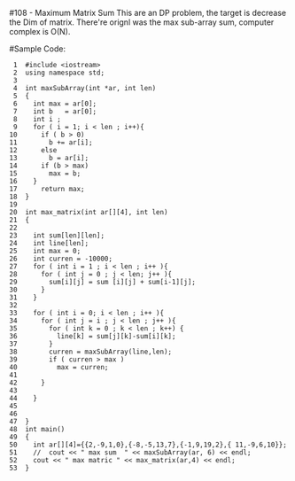 #108 - Maximum Matrix Sum
This are an DP problem, the target is decrease the Dim of matrix.
There're orignl was the max sub-array sum, computer complex is O(N).

#Sample Code:
    
     1	#include <iostream>
     2	using namespace std;
     3	
     4	int maxSubArray(int *ar, int len)
     5	{
     6	  int max = ar[0];
     7	  int b   = ar[0];
     8	  int i ;
     9	  for ( i = 1; i < len ; i++){
    10		if ( b > 0)
    11		  b += ar[i];
    12		else
    13		  b = ar[i];
    14		if (b > max)
    15		  max = b;
    16	  }
    17		return max;
    18	}
    19	
    20	int max_matrix(int ar[][4], int len)
    21	{
    22	  
    23	  int sum[len][len];
    24	  int line[len];
    25	  int max = 0;
    26	  int curren = -10000;
    27	  for ( int i = 1 ; i < len ; i++ ){
    28		for ( int j = 0 ; j < len; j++ ){
    29		  sum[i][j] = sum [i][j] + sum[i-1][j];
    30		}
    31	  }
    32	
    33	  for ( int i = 0; i < len ; i++ ){
    34		for ( int j = i ; j < len ; j++ ){
    35		  for ( int k = 0 ; k < len ; k++) {
    36			line[k] = sum[j][k]-sum[i][k];
    37		  }
    38		  curren = maxSubArray(line,len);
    39	      if ( curren > max )
    40			max = curren;
    41	
    42		}
    43	
    44	  }
    45	
    46	  
    47	}
    48	int main()
    49	{
    50	  int ar[][4]={{2,-9,1,0},{-8,-5,13,7},{-1,9,19,2},{ 11,-9,6,10}};
    51	  //  cout << " max sum  " << maxSubArray(ar, 6) << endl;
    52	  cout << " max matric " << max_matrix(ar,4) << endl;
    53	}

